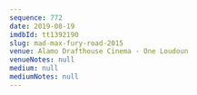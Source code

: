 ```yaml
---
sequence: 772
date: 2019-08-19
imdbId: tt1392190
slug: mad-max-fury-road-2015
venue: Alamo Drafthouse Cinema - One Loudoun
venueNotes: null
medium: null
mediumNotes: null
---
```

